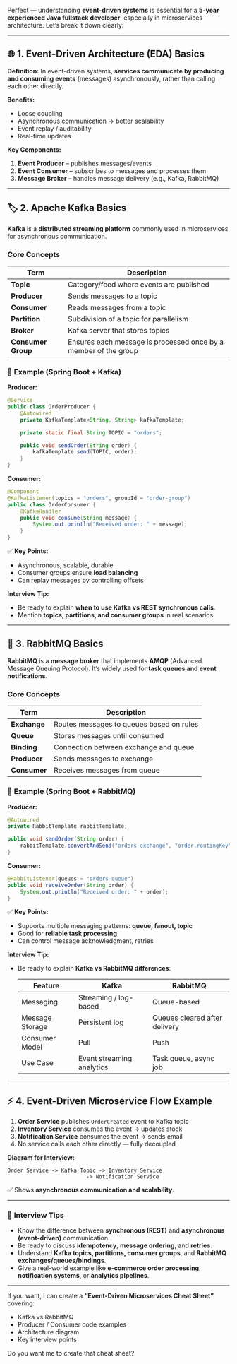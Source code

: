 Perfect — understanding **event-driven systems** is essential for a **5-year experienced Java fullstack developer**, especially in microservices architecture. Let’s break it down clearly:

---

## 🌐 **1. Event-Driven Architecture (EDA) Basics**

**Definition:**
In event-driven systems, **services communicate by producing and consuming events** (messages) asynchronously, rather than calling each other directly.

**Benefits:**

- Loose coupling
- Asynchronous communication → better scalability
- Event replay / auditability
- Real-time updates

**Key Components:**

1. **Event Producer** – publishes messages/events
2. **Event Consumer** – subscribes to messages and processes them
3. **Message Broker** – handles message delivery (e.g., Kafka, RabbitMQ)

---

## 🏷️ **2. Apache Kafka Basics**

**Kafka** is a **distributed streaming platform** commonly used in microservices for asynchronous communication.

### **Core Concepts**

| Term               | Description                                                     |
| ------------------ | --------------------------------------------------------------- |
| **Topic**          | Category/feed where events are published                        |
| **Producer**       | Sends messages to a topic                                       |
| **Consumer**       | Reads messages from a topic                                     |
| **Partition**      | Subdivision of a topic for parallelism                          |
| **Broker**         | Kafka server that stores topics                                 |
| **Consumer Group** | Ensures each message is processed once by a member of the group |

### 🧩 **Example (Spring Boot + Kafka)**

**Producer:**

```java
@Service
public class OrderProducer {
    @Autowired
    private KafkaTemplate<String, String> kafkaTemplate;

    private static final String TOPIC = "orders";

    public void sendOrder(String order) {
        kafkaTemplate.send(TOPIC, order);
    }
}
```

**Consumer:**

```java
@Component
@KafkaListener(topics = "orders", groupId = "order-group")
public class OrderConsumer {
    @KafkaHandler
    public void consume(String message) {
        System.out.println("Received order: " + message);
    }
}
```

✅ **Key Points:**

- Asynchronous, scalable, durable
- Consumer groups ensure **load balancing**
- Can replay messages by controlling offsets

**Interview Tip:**

- Be ready to explain **when to use Kafka vs REST synchronous calls**.
- Mention **topics, partitions, and consumer groups** in real scenarios.

---

## 🐇 **3. RabbitMQ Basics**

**RabbitMQ** is a **message broker** that implements **AMQP** (Advanced Message Queuing Protocol).
It’s widely used for **task queues and event notifications**.

### **Core Concepts**

| Term         | Description                              |
| ------------ | ---------------------------------------- |
| **Exchange** | Routes messages to queues based on rules |
| **Queue**    | Stores messages until consumed           |
| **Binding**  | Connection between exchange and queue    |
| **Producer** | Sends messages to exchange               |
| **Consumer** | Receives messages from queue             |

### 🧩 **Example (Spring Boot + RabbitMQ)**

**Producer:**

```java
@Autowired
private RabbitTemplate rabbitTemplate;

public void sendOrder(String order) {
    rabbitTemplate.convertAndSend("orders-exchange", "order.routingKey", order);
}
```

**Consumer:**

```java
@RabbitListener(queues = "orders-queue")
public void receiveOrder(String order) {
    System.out.println("Received order: " + order);
}
```

✅ **Key Points:**

- Supports multiple messaging patterns: **queue, fanout, topic**
- Good for **reliable task processing**
- Can control message acknowledgment, retries

**Interview Tip:**

- Be ready to explain **Kafka vs RabbitMQ differences**:

  | Feature         | Kafka                      | RabbitMQ                      |
  | --------------- | -------------------------- | ----------------------------- |
  | Messaging       | Streaming / log-based      | Queue-based                   |
  | Message Storage | Persistent log             | Queues cleared after delivery |
  | Consumer Model  | Pull                       | Push                          |
  | Use Case        | Event streaming, analytics | Task queue, async job         |

---

## ⚡ **4. Event-Driven Microservice Flow Example**

1. **Order Service** publishes `OrderCreated` event to Kafka topic
2. **Inventory Service** consumes the event → updates stock
3. **Notification Service** consumes the event → sends email
4. No service calls each other directly — fully decoupled

**Diagram for Interview:**

```
Order Service -> Kafka Topic -> Inventory Service
                         -> Notification Service
```

✅ Shows **asynchronous communication and scalability**.

---

### 🧠 **Interview Tips**

- Know the difference between **synchronous (REST)** and **asynchronous (event-driven)** communication.
- Be ready to discuss **idempotency**, **message ordering**, and **retries**.
- Understand **Kafka topics, partitions, consumer groups**, and **RabbitMQ exchanges/queues/bindings**.
- Give a real-world example like **e-commerce order processing**, **notification systems**, or **analytics pipelines**.

---

If you want, I can create a **“Event-Driven Microservices Cheat Sheet”** covering:

- Kafka vs RabbitMQ
- Producer / Consumer code examples
- Architecture diagram
- Key interview points

Do you want me to create that cheat sheet?

